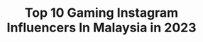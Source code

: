 ---
title: Top 10 Gaming Instagram Influencers In Malaysia in 2023
description: >-
  Find top gaming Instagram influencers in Malaysia in 2023. Most popular hashtags: #gaming #tiktokmalaysia #tiktok.
platform: Instagram
hits: 21
text_top: See the top-rated Instagram influencers on inBeat.
text_bottom: Our platform holds 21 Instagram influencers like this in Malaysia for you to collaborate.
profiles:
  - username: "fuadalili"
    fullname: >-
      Frędo
    bio: >-
      Facebook Gaming Partner
    location: "Malaysia"
    followers: 437111
    engagement: 2079
    commentsToLikes: 0.006748
    id: ck5c8kvy79pb60i11f41m9jjx
    verified: false
    hashtags: "#breakaway2, #skyline460, #ggw100plus, #shopeemy"
  - username: "fvittt"
    fullname: >-
      Paid/Gift Review RM10~ DM 💕
    bio: >-
      Muhammad Al Fitri 🇲🇾🇵🇭 พอดีน่ารัก 🤪 SUBSCRIBE My YouTube Channel : Al Fvittt 📍 Tiktoker : Fvittt 💃🏻 BIGO ID : Fvittt 📍 Gaming 🎮 @emma_gamingml 🇲🇾
    location: "Malaysia"
    followers: 8722
    engagement: 2105
    commentsToLikes: 0.009884
    id: ck9wdmdsbgc0j0j78a8h14pne
    verified: false
    hashtags: "#tiktokmalaysia, #dontrushchallenge"
  - username: "kimi.hime"
    fullname: >-
      Kimi Hime 姫 👸
    bio: >-
      🏆 TOP SOLO Conqueror S11 PUBGM * 🎮 Official Facebook Gaming Streaming Partner * 🐰 Full Time Streamer × Pro Gamer * 📩 kimberlyhimeku@gmail.com
    location: "Malaysia"
    followers: 1919502
    engagement: 189
    commentsToLikes: 0.019799
    id: ck13d6rl43yfz0i19iu73x9an
    verified: true
    hashtags: ""
  - username: "issarffan_"
    fullname: >-
      Iss Arffan
    bio: >-
      00 | 📌 13 🇲🇾 • @issarfans • @mapmusicmy • dm me for any business inquires / review Do follow my gaming page🎮
    location: "Malaysia"
    followers: 25410
    engagement: 1355
    commentsToLikes: 0.015631
    id: ck8t91qn2mn730j7892k6nps3
    verified: false
    hashtags: "#deletesoon, #malaysiancover, #indomusikgram, #vocalplus"
  - username: "yingtze"
    fullname: >-
      YingTze 🇲🇾
    bio: >-
      Brand Ambassador of @asusrogmalaysia @facebookgaming Partner 🎮 8 Cats IG @babyg2610 Gaming | Cosplay | Cats | Travels _
    location: "Malaysia"
    followers: 279664
    engagement: 273
    commentsToLikes: 0.015033
    id: ck5c8kvjj9p9x0i11jeygnyzn
    verified: true
    hashtags: "#rims, #rogmykol, #blessed, #kingofrimsmalaysia"
  - username: "bujo1104"
    fullname: >-
      部長
    bio: >-
      影評。VLOG。開箱。Podcast YouTube🔍部長 遊戲直播🔍部長 Gaming facebook🔍部長影像研究室 Podcast🔍部揪私聊 = 業務工商相關請連絡我的Buddy➜思文 e-mail：bujo@capsuleinc.cc = 🔽部長十萬紀念TSHIRT訂購連結🔽
    location: "Malaysia"
    followers: 10803
    engagement: 439
    commentsToLikes: 0.022546
    id: ck15v0usipc5u0i19kf4cvotn
    verified: false
    hashtags: "#30dayfilmchallenge, #basketball, #30, #onward"
  - username: "farydcupid"
    fullname: >-
      FarydCupid™
    bio: >-
      Based in Kuantan, MY 🇲🇾 Support my Youtube: FarydCupid ❤️ FOLLOW for more new video every week ↓ youtube link dibawah ↓
    location: "Malaysia"
    followers: 21279
    engagement: 1381
    commentsToLikes: 0.028351
    id: ck136lppk73vq0i19b3qc2u67
    verified: false
    hashtags: "#tiktokindonesia, #lawakstudent, #hbl, #lawaktahapdewa"
  - username: "abeparoknisey"
    fullname: >-
      RS・ABE
    bio: >-
      ◼️Afdlen Fitri丨23丨Daroh Kelate 🔴 ◼️Content Creator 💻 ◼️YouTube - Abe Parok Nisey 🇲🇾 ◼️PUBGM Player Of Rockstar E-Sport ◼️For More Click This Link ↙️
    location: "Malaysia"
    followers: 37939
    engagement: 1284
    commentsToLikes: 0.008854
    id: ck8t2eqlwz7fh0j78cjv7gno8
    verified: false
    hashtags: "#m416, #vikendi, #abeparoknisey, #winnerwinnerchickendinner"
  - username: "dawihh.superr"
    fullname: >-
      🍁爪ㄩ卄卂爪爪卂ᗪ  ᗪ卂尺山 l l丂🍁
    bio: >-
      🆁🅴🅰🅻 🅰🅲🅲!! 🥵 🅽🅾🆃 🅵🅰🅺🅴 !!😈 🇲🇾|15 𝓳𝓪𝓷𝓰𝓪𝓷 𝓫𝓪𝓷𝓰𝓰𝓪👑 𝓭𝓮𝓷𝓰𝓪𝓷 𝓹𝓾𝓳𝓲𝓪𝓷 𝓴𝓮𝓻𝓷𝓪 𝓷𝔂𝓪𝓶𝓾𝓴🦟 𝓶𝓪𝓽𝓲 ☠️ 𝓭𝓪𝓵𝓪𝓶 𝓽𝓮𝓹𝓾𝓴𝓪𝓷👏😈
    location: "Malaysia"
    followers: 7082
    engagement: 569
    commentsToLikes: 0.020363
    id: ck0w5gayk3i5t0i197o66k8vf
    verified: false
    hashtags: "#kingsquad, #mobilelegendssavage, #mobilelegendsavage, #mobilelegendswtf"
  - username: "malaysiasoccer"
    fullname: >-
      HARIMAU MALAYA
    bio: >-
      📩 DM FOR REVIEW 🛒 @malaysiasoccer.outlet
    location: "Malaysia"
    followers: 408258
    engagement: 75
    commentsToLikes: 0.004295
    id: ck8t4y3ah88630j78pnzd3l86
    verified: false
    hashtags: "#bazarpaknil, #bazaarpaknil, #nfdp, #paidreviewmalaysia"
---